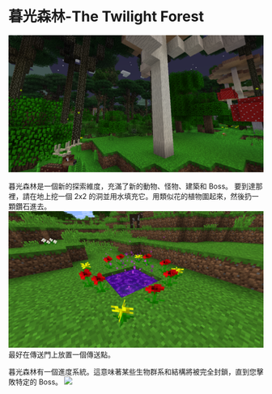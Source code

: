 # 暮光森林-The Twilight Forest

![](main.png)

暮光森林是一個新的探索維度，充滿了新的動物、怪物、建築和 Boss。
要到達那裡，請在地上挖一個 2x2 的洞並用水填充它。用類似花的植物圍起來，然後扔一顆鑽石進去。
![跳過傳送門進入暮光森林！](portal.png)
最好在傳送門上放置一個傳送點。

暮光森林有一個進度系統。這意味著某些生物群系和結構將被完全封鎖，直到您擊敗特定的 Boss。
![](/bosses/starter/lich_locked.png)